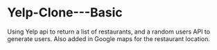 # Yelp-Clone---Basic
Using Yelp api to return a list of restaurants, and a random users API to generate users. Also added in Google maps for the restaurant location.
